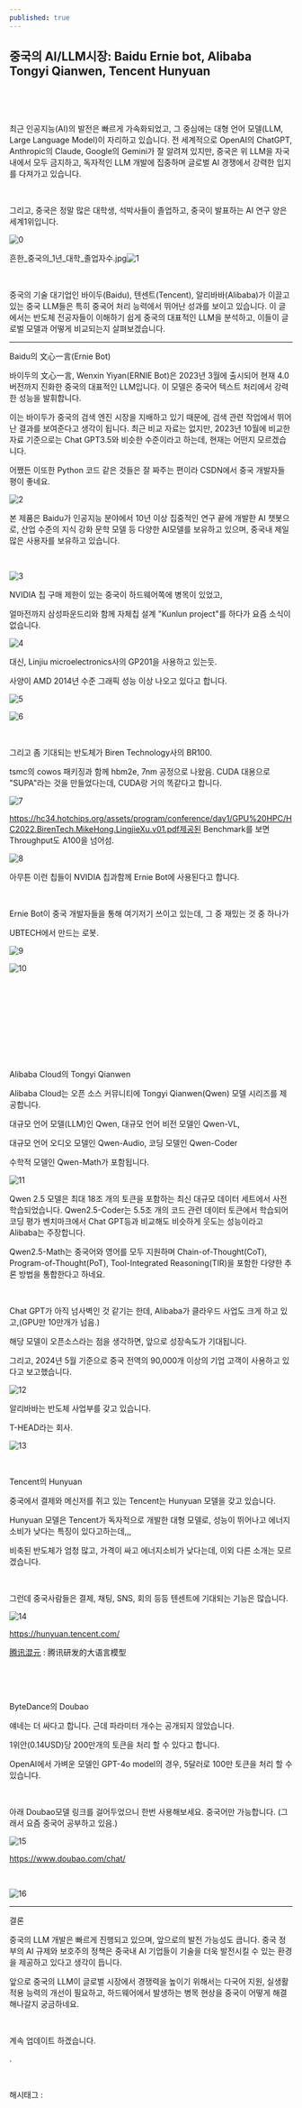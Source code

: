 ```yaml
---
published: true
---
```

## 중국의 AI/LLM시장: Baidu Ernie bot, Alibaba Tongyi Qianwen, Tencent Hunyuan

​

​

최근 인공지능(AI)의 발전은 빠르게 가속화되었고, 그 중심에는 대형 언어 모델(LLM, Large Language Model)이 자리하고 있습니다. 전 세계적으로 OpenAI의 ChatGPT, Anthropic의 Claude, Google의 Gemini가 잘 알려져 있지만, 중국은 위 LLM을  자국 내에서 모두 금지하고, 독자적인 LLM 개발에 집중하며 글로벌 AI 경쟁에서 강력한 입지를 다져가고 있습니다.

​

그리고, 중국은 정말 많은 대학생, 석박사들이 졸업하고, 중국이 발표하는 AI 연구 양은 세계1위입니다.

![0](/asset/img/223623243609/0.png)

흔한_중국의_1년_대학_졸업자수.jpg![1](/asset/img/223623243609/1.png)

​

중국의 기술 대기업인 바이두(Baidu), 텐센트(Tencent), 알리바바(Alibaba)가 이끌고 있는 중국 LLM들은 특히 중국어 처리 능력에서 뛰어난 성과를 보이고 있습니다. 이 글에서는 반도체 전공자들이 이해하기 쉽게 중국의 대표적인 LLM을 분석하고, 이들이 글로벌 모델과 어떻게 비교되는지 살펴보겠습니다.

---

Baidu의 文心一言(Ernie Bot)

바이두의 文心一言, Wenxin Yiyan(ERNIE Bot)은 2023년 3월에 출시되어 현재 4.0 버전까지 진화한 중국의 대표적인 LLM입니다. 이 모델은 중국어 텍스트 처리에서 강력한 성능을 발휘합니다.

이는 바이두가 중국의 검색 엔진 시장을 지배하고 있기 때문에, 검색 관련 작업에서 뛰어난 결과를 보여준다고 생각이 됩니다. 최근 비교 자료는 없지만, 2023년 10월에 비교한 자료 기준으로는 Chat GPT3.5와 비슷한 수준이라고 하는데, 현재는 어떤지 모르겠습니다.

어쨌든 이또한 Python 코드 같은 것들은 잘 짜주는 편이라 CSDN에서 중국 개발자들 평이 좋네요.

![2](/asset/img/223623243609/2.png)

본 제품은 Baidu가 인공지능 분야에서 10년 이상 집중적인 연구 끝에 개발한 AI 챗봇으로, 산업 수준의 지식 강화 문학 모델 등 다양한 AI모델를 보유하고 있으며, 중국내 제일 많은 사용자를 보유하고 있습니다.

​

![3](/asset/img/223623243609/3.png)

NVIDIA 칩 구매 제한이 있는 중국이 하드웨어쪽에 병목이 있었고,

얼마전까지 삼성파운드리와 함께 자체칩 설계 "Kunlun project"를 하다가 요즘 소식이 없습니다.

![4](/asset/img/223623243609/4.png)

대신, Linjiu microelectronics사의 GP201을 사용하고 있는듯.

사양이 AMD 2014년 수준 그래픽 성능 이상 나오고 있다고 합니다.

![5](/asset/img/223623243609/5.png)

![6](/asset/img/223623243609/6.png)

​

그리고 좀 기대되는 반도체가 Biren Technology사의 BR100. 

tsmc의 cowos 패키징과 함께 hbm2e, 7nm 공정으로 나왔음. CUDA 대용으로 "SUPA"라는 것을 만들었다는데, CUDA랑 거의 똑같다고 합니다.

![7](/asset/img/223623243609/7.png)

https://hc34.hotchips.org/assets/program/conference/day1/GPU%20HPC/HC2022.BirenTech.MikeHong.LingjieXu.v01.pdf제공된 Benchmark를 보면 Throughput도 A100을 넘어섬.

![8](/asset/img/223623243609/8.png)

아무튼 이런 칩들이 NVIDIA 칩과함께 Ernie Bot에 사용된다고 합니다.

​

Ernie Bot이 중국 개발자들을 통해 여기저기 쓰이고 있는데, 그 중 재밌는 것 중 하나가

UBTECH에서 만드는 로봇.

![9](/asset/img/223623243609/9.png)

![10](/asset/img/223623243609/10.png)

​

​

​

​

​

Alibaba Cloud의 Tongyi Qianwen

Alibaba Cloud는 오픈 소스 커뮤니티에 Tongyi Qianwen(Qwen) 모델 시리즈를 제공합니다.

대규모 언어 모델(LLM)인 Qwen, 대규모 언어 비전 모델인 Qwen-VL,

대규모 언어 오디오 모델인 Qwen-Audio, 코딩 모델인 Qwen-Coder

수학적 모델인 Qwen-Math가 포함됩니다.

![11](/asset/img/223623243609/11.png)

Qwen 2.5 모델은 최대 18조 개의 토큰을 포함하는 최신 대규모 데이터 세트에서 사전 학습되었습니다. Qwen2.5-Coder는 5.5조 개의 코드 관련 데이터 토큰에서 학습되어 코딩 평가 벤치마크에서 Chat GPT등과 비교해도 비슷하게 웃도는 성능이라고 Alibaba는 주장합니다.

Qwen2.5-Math는 중국어와 영어를 모두 지원하며 Chain-of-Thought(CoT), Program-of-Thought(PoT), Tool-Integrated Reasoning(TIR)을 포함한 다양한 추론 방법을 통합한다고 하네요.

​

Chat GPT가 아직 넘사벽인 것 같기는 한데, Alibaba가 클라우드 사업도 크게 하고 있고,(GPU만 10만개가 넘음.)

해당 모델이 오픈소스라는 점을 생각하면, 앞으로 성장속도가 기대됩니다.

그리고, 2024년 5월 기준으로 중국 전역의 90,000개 이상의 기업 고객이 사용하고 있다고 보고했습니다.

![12](/asset/img/223623243609/12.png)

알리바바는 반도체 사업부를 갖고 있습니다.

T-HEAD라는 회사.

![13](/asset/img/223623243609/13.png)

​

Tencent의 Hunyuan

중국에서 결제와 메신저를 쥐고 있는 Tencent는 Hunyuan 모델을 갖고 있습니다.

Hunyuan 모델은 Tencent가 독자적으로 개발한 대형 모델로, 성능이 뛰어나고 에너지 소비가 낮다는 특징이 있다고하는데,,,

비축된 반도체가 엄청 많고, 가격이 싸고 에너지소비가 낮다는데, 이외 다른 소개는 모르겠습니다.

​

그런데 중국사람들은 결제, 채팅, SNS, 회의 등등 텐센트에 기대되는 기능은 많습니다.

![14](/asset/img/223623243609/14.png)

https://hunyuan.tencent.com/

[腾讯混元](https://hunyuan.tencent.com/) : 腾讯研发的大语言模型

​

​

ByteDance의 Doubao

얘네는 더 싸다고 합니다. 근데 파라미터 개수는 공개되지 않았습니다.

1위안(0.14USD)당 200만개의 토큰을 처리 할 수 있다고 합니다.

OpenAI에서 가벼운 모델인 GPT-4o model의 경우, 5달러로 100만 토큰을 처리 할 수 있습니다.

​

아래 Doubao모델 링크를 걸어두었으니 한번 사용해보세요. 중국어만 가능합니다. (그래서 요즘 중국어 공부하고 있음.)

![15](/asset/img/223623243609/15.png)

https://www.doubao.com/chat/

​

![16](/asset/img/223623243609/16.png)

---

결론

중국의 LLM 개발은 빠르게 진행되고 있으며, 앞으로의 발전 가능성도 큽니다. 중국 정부의 AI 규제와 보호주의 정책은 중국내 AI 기업들이 기술을 더욱 발전시킬 수 있는 환경을 제공하고 있다고 생각이 듭니다.​

앞으로 중국의 LLM이 글로벌 시장에서 경쟁력을 높이기 위해서는 다국어 지원, 실생활 적용 능력의 개선이 필요하고, 하드웨어에서 발생하는 병목 현상을 중국이 어떻게 해결해나갈지 궁금하네요.

​

계속 업데이트 하겠습니다.

.

​

 해시태그 : 